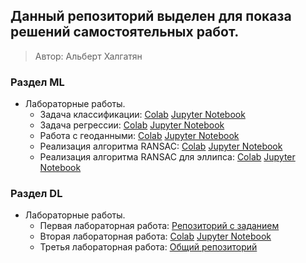 Данный репозиторий выделен для показа решений самостоятельных работ.
---
> Автор: Альберт Халгатян

### Раздел ML
* Лабораторные работы.
    <!-- [Text](link) -->
    * Задача классификации: [Colab](https://drive.google.com/file/d/1QYOb4DLsOflvhoP3G3PlaB6kAkTzSw5G/view?usp=sharing "Optional Title")
      [Jupyter Notebook](https://github.com/NoxNokas/HomeWork/blob/main/jupyter/Classification.ipynb "Optional Title")
    * Задача регрессии: [Colab](https://drive.google.com/file/d/1sfKVRmWLphr3KOwNmbzxFSD1UveuE0-i/view?usp=sharing "Optional Title")
      [Jupyter Notebook](https://github.com/NoxNokas/HomeWork/blob/main/jupyter/Regression.ipynb "Optional Title")
    * Работа с геоданными: [Colab](https://drive.google.com/file/d/1pbal3a6tPH5WG9_yYbhUHrnEmQ87dORF/view?usp=sharing "Optional Title")
      [Jupyter Notebook](https://github.com/NoxNokas/HomeWork/blob/main/jupyter/Tracking.ipynb "Optional Title")
    * Реализация алгоритма RANSAC: [Colab](https://colab.research.google.com/drive/1A1NPFNBx6CmP7EH51Uj6uIapht_yu1fc?usp=sharing "Optional Title")
      [Jupyter Notebook](https://github.com/NoxNokas/HomeWork/blob/main/jupyter/RANSAC.ipynb "Optional Title")
    * Реализация алгоритма RANSAC для эллипса: [Colab](https://colab.research.google.com/drive/1KDlnNMbNovkRH995HJQ1w1UjPSboTHr7?usp=sharing "Optional Title")
      [Jupyter Notebook](https://github.com/NoxNokas/HomeWork/blob/main/jupyter/RANSAC_ellipse.ipynb "Optional Title")

### Раздел DL
* Лабораторные работы.
    <!-- [Text](link) -->
    * Первая лабораторная работа: [Репозиторий с заданием](https://github.com/MAILabs-Edu-AI/lab-multi-layered-perceptron-NoxNokas "Optional Title")
    * Вторая лабораторная работа: [Colab](https://colab.research.google.com/drive/1Llib5iZQagZN62k6eZEuwUYE1DY8m2lg?usp=sharing "Optional Title")
      [Jupyter Notebook](https://github.com/NoxNokas/HomeWork/blob/main/jupyter/IntroKerasTF.ipynb "Optional Title")
    * Третья лабораторная работа: [Общий репозиторий](https://github.com/MAILabs-Edu-AI/lab-neural-networks-vision-new-team-1 "Optional Title")
